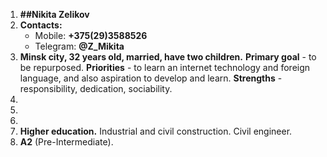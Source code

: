 1. **##Nikita Zelikov**
1. **Contacts:**
   * Mobile: **+375(29)3588526**
   * Telegram: **@Z_Mikita**
1. **Minsk city, 32 years old, married, have two children.**
   **Primary goal** - to be repurposed. **Priorities** - to learn an internet technology and foreign language, and also  aspiration to develop and learn. **Strengths** - responsibility, dedication, sociability.
1. 
1. 
1. 
1. **Higher education.** Industrial and civil construction. Civil engineer.
1. **A2** (Pre-Intermediate).